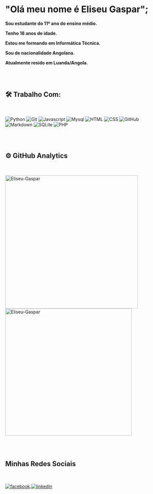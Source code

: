 # "Olá meu nome é Eliseu Gaspar";

**Sou estudante do 11º ano do ensino médio.**

**Tenho 18 anos de idade.**

**Estou me formando em Informática Técnica.**

**Sou de nacionalidade Angolana.**

**Atualmente resido em Luanda/Angola.**

<br><br>

## 🛠 Trabalho Com: 
<br>

![Python](https://img.shields.io/badge/-Python-05122A?style=flat&logo=python)
![Git](https://img.shields.io/badge/-Git-05122A?style=flat&logo=git)
![Javascript](https://img.shields.io/badge/-Javascript-05122A?style=flat&logo=Javascript)
![Mysql](https://img.shields.io/badge/-Mysql-05122A?style=flat&logo=mysql)
![HTML](https://img.shields.io/badge/-HTML-05122A?style=flat&logo=HTML5)
![CSS](https://img.shields.io/badge/-CSS-05122A?style=flat&logo=CSS3&logoColor=1572B6)
![GitHub](https://img.shields.io/badge/-GitHub-05122A?style=flat&logo=github)
![Markdown](https://img.shields.io/badge/-Markdown-05122A?style=flat&logo=markdown)
![SQLite](https://img.shields.io/badge/-SQLite-05122A?style=flat&logo=sqlite)
![PHP](https://img.shields.io/badge/-PHP-05122A?style=flat&logo=php)

<br><br>

## ⚙️ GitHub Analytics
<br>

<p align="left">
<img width="420em" src="https://github-readme-stats.vercel.app/api?username=EliseuGaspar&show_icons=true&theme=vision-friendly-dark" alt="Eliseu-Gaspar"/>
<img width="400em" src="https://github-readme-stats.vercel.app/api/top-langs/?username=EliseuGaspar&layout=compact&theme=vision-friendly-dark" alt="Eliseu-Gaspar"/>
</p>

<br><br>

##  Minhas Redes Sociais
<br>

<p align="left">
<a href="https://www.facebook.com/eliseugaspar.goncalves/" target="_blank">
  <img align="center" src="https://img.shields.io/badge/-@EliseuGaspar-05122A?style=flat&logo=facebook" alt="facebook"/>
</a>
<a href="https://www.linkedin.com/in/eliseu-gaspar-gon%C3%A7alves/" target="_blank">
  <img align="center" src="https://img.shields.io/badge/-@EliseuGaspar-05122A?style=flat&logo=linkedin" alt="linkedin"/>
</a>
